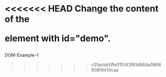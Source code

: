 <<<<<<< HEAD
Change the content of the <p> element with id="demo".
=======
DOM-Example-1
>>>>>>> c01acbb5ffe015143f81d66da0868908f9410caa
